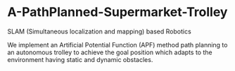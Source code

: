 # A-PathPlanned-Supermarket-Trolley
SLAM (Simultaneous localization and mapping) based Robotics

We implement an Artificial Potential Function (APF) method path planning to an autonomous trolley to achieve the goal position which adapts to the environment having static and dynamic obstacles. 
